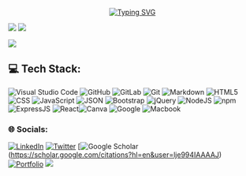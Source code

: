 <p align="center">
<a href="https://github.com/larigens">
    <img src="https://readme-typing-svg.demolab.com?font=Georgia&size=18&duration=2000&pause=100&multiline=true&width=500&height=80&lines=Larissa+Guilherme;Full+Stack+%ff69b4+GA+Tech+ Student+%ff69b4+Aspiring+Software+Engineer+%ff69b4" alt="Typing SVG" />
</a>
<br/>

![](https://github-readme-stats.vercel.app/api?username=larigens&theme=jolly&hide_border=true&include_all_commits=true&count_private=true)
![](https://github-readme-stats.vercel.app/api/top-langs/?username=larigens&theme=jolly&hide_border=true&include_all_commits=true&count_private=true&layout=compact)

[![](https://visitcount.itsvg.in/api?id=larigens&icon=5&color=0)](https://visitcount.itsvg.in)

## 💻 Tech Stack:
![Visual Studio Code](https://img.shields.io/badge/Visual%20Studio%20Code-0078d7.svg?style=plastic&logo=visual-studio-code&logoColor=white) ![GitHub](https://img.shields.io/badge/github-%23121011.svg?style=plastic&logo=github&logoColor=white) ![GitLab](https://img.shields.io/badge/gitlab-%23E34F26.svg?style=plastic&logo=gitlab&logoColor=white) ![Git](https://img.shields.io/badge/git-%23F05033.svg?style=plastic&logo=git&logoColor=white) ![Markdown](https://img.shields.io/badge/markdown-%23000000.svg?style=plastic&logo=markdown&logoColor=white) ![HTML5](https://img.shields.io/badge/html5-%23E34F26.svg?style=plastic&logo=html5&logoColor=white) ![CSS](https://img.shields.io/badge/CSS-239120?&style=plastic&logo=css3&logoColor=white) ![JavaScript](https://img.shields.io/badge/javascript-%23323330.svg?style=plastic&logo=javascript&logoColor=%23F7DF1E) ![JSON](https://img.shields.io/badge/json-%23121011.svg?style=plastic&logo=json&logoColor=%23F7DF1E) ![Bootstrap](https://img.shields.io/badge/bootstrap-%23563D7C.svg?style=plastic&logo=bootstrap&logoColor=white) ![jQuery](https://img.shields.io/badge/jquery-%230769AD.svg?style=plastic&logo=jquery&logoColor=white) ![NodeJS](https://img.shields.io/badge/node.js-6DA55F?style=plastic&logo=node.js&logoColor=white) ![npm](https://img.shields.io/badge/npm-B71C1C?style=plastic&logo=npm&logoColor=white)  ![ExpressJS](https://img.shields.io/badge/express.js-6DA55F?style=plastic&logo=express.js&logoColor=white) ![React](https://img.shields.io/badge/react-%2320232a.svg?style=plastic&logo=react&logoColor=%2361DAFB)![Canva](https://img.shields.io/badge/Canva-%2300C4CC.svg?style=plastic&logo=Canva&logoColor=white)  ![Google](https://img.shields.io/badge/google-%234285F4.svg?style=plastic&logo=google&logoColor=white)  ![Macbook](https://img.shields.io/badge/mac%20os-000000?style=plastic&logo=apple&logoColor=white)  

### 🌐 Socials:
[![LinkedIn](https://img.shields.io/badge/LinkedIn-%230077B5.svg?logo=linkedin&logoColor=white)](https://linkedin.com/in/lari-gui) [![Twitter](https://img.shields.io/badge/Twitter-%231DA1F2.svg?logo=Twitter&logoColor=white)](https://twitter.com/@coffeebr_eak) [![Google Scholar](https://img.shields.io/badge/Scholar-100000?&logo=GoogleScholar&logoColor=white)(https://scholar.google.com/citations?hl=en&user=lje994IAAAAJ)
[![Portfolio](https://img.shields.io/badge/my_portfolio-000?style=flat&logo=ko-fi&logoColor=white)](https://larigens.github.io/lari-gui/)
<a href="mailto:larigens@gmail.com">
    <img src="https://img.shields.io/badge/-Email-red?style=flat-square&logo=gmail&logoColor=white">
</a>
